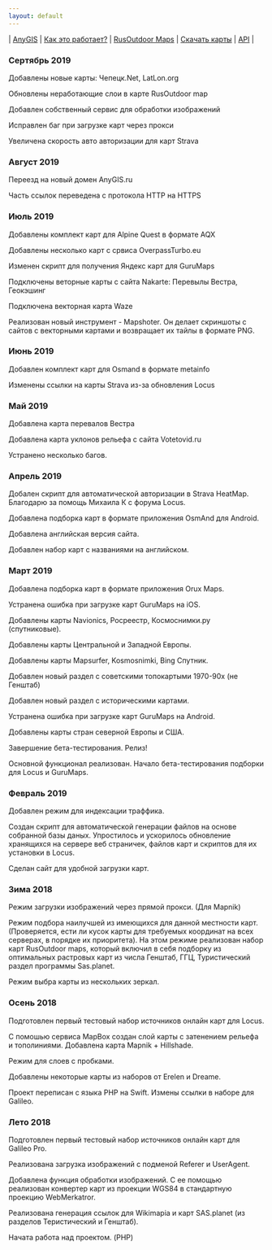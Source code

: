 ```yaml
---
layout: default
---
```


| [AnyGIS][01] | [Как это работает?][02] | [RusOutdoor Maps][03] | [Скачать карты][04] | [API][05] |


[01]: https://anygis.ru/index
[02]: https://anygis.ru/Web/Html/Description_ru
[03]: https://anygis.ru/Web/Html/RusOutdoor_ru
[04]: https://anygis.ru/Web/Html/DownloadPage_ru
[05]: https://anygis.ru/Web/Html/Api_ru


### Сертябрь 2019

Добавлены новые карты: Чепецк.Net, LatLon.org

Обновлены неработающие слои в карте RusOutdoor map

Добавлен собственный сервис для обработки изображений

Исправлен баг при загрузке карт через прокси

Увеличена скорость авто авторизации для карт Strava


### Август 2019

Переезд на новый домен AnyGIS.ru

Часть ссылок переведена с протокола HTTP на HTTPS


### Июль 2019

Добавлены комплект карт для Alpine Quest в формате AQX

Добавлены несколько карт с срвиса OverpassTurbo.eu

Изменен скрипт для получения Яндекс карт для GuruMaps

Подключены веторные карты с сайта Nakarte: Перевылы Вестра, Геокэшинг

Подключена векторная карта Waze

Реализован новый инструмент - Mapshoter. Он делает скриншоты с сайтов с векторными картами и возвращает их тайлы в формате PNG.



### Июнь 2019

Добавлен комплект карт для Osmand в формате metainfo

Изменены ссылки на карты Strava из-за обновления Locus


### Май 2019

Добавлена карта перевалов Вестра

Добавлена карта уклонов рельефа с сайта Votetovid.ru

Устранено несколько багов. 


### Апрель 2019 

Добален скрипт для автоматической авторизации в Strava HeatMap. Благодарю за помощь Михаила К с форума Locus.

Добавлена подборка карт в формате приложения OsmAnd для Android.

Добавлена английская версия сайта.

Добавлен набор карт с названиями на английском.


### Март 2019 

Добавлена подборка карт в формате приложения Orux Maps.

Устранена ошибка при загрузке карт GuruMaps на iOS.

Добавлены карты Navionics, Росреестр, Космоснимки.ру (спутниковые).

Добавлены карты Центральной и Западной Европы.

Добавлены карты Mapsurfer, Kosmosnimki, Bing Спутник.

Добавлен новый раздел с советскими топокартыми 1970-90х (не Генштаб)

Добавлен новый раздел с историческими картами.

Устранена ошибка при загрузке карт GuruMaps на Android.

Добавлены карты стран северной Европы и США.

Завершение бета-тестирования. Релиз!

Основной функционал реализован. Начало бета-тестирования подборки для Locus и GuruMaps.


### Февраль 2019 

Добавлен режим для индексации траффика.

Создан скрипт для автоматической генерации файлов на основе собранной базы даных.  Упростилось и ускорилось обновление хранящихся на сервере веб страничек, файлов карт и скриптов для их установки в Locus. 

Сделан сайт для удобной загрузки карт. 


### Зима 2018

Режим загрузки изображений через прямой прокси. (Для Mapnik)

Режим подбора наилучшей из имеющихся для данной местности карт. (Проверяется, ести ли кусок карты для требуемых координат на всех серверах, в порядке их приоритета). На этом режиме реализован набор карт RusOutdoor maps, который включил в себя подборку из оптимальных растровых карт из числа Генштаб, ГГЦ, Туристический раздел программы Sas.planet. 

Режим выбра карты из нескольких зеркал.


### Осень 2018 

Подготовлен первый тестовый набор источников онлайн карт для Locus.

С помошью сервиса MapBox создан слой карты с затенением рельефа и тополиниями. Добавлена карта Mapnik + Hillshade.

Режим для слоев с пробками.

Добавлены некоторые карты из наборов от Erelen и Dreame.

Проект переписан с языка PHP на Swift. Измены ссылки в наборе для Galileo. 


### Лето 2018

Подготовлен первый тестовый набор источников онлайн карт для Galileo Pro.

Реализована загрузка изображений с подменой Referer и UserAgent.

Добавлена функция обработки изображений. С ее помощью реализован конвертер карт из проекции WGS84 в стандартную проекцию WebMerkatror.

Реализована генерация ссылок для Wikimapia и карт SAS.planet (из разделов Теристический и Генштаб).

Начата работа над проектом. (PHP)
